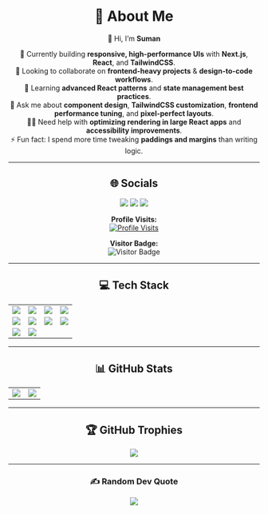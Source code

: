 <div align="center">

# 💫 About Me
👋 Hi, I’m **Suman**  

🔭 Currently building **responsive, high-performance UIs** with **Next.js**, **React**, and **TailwindCSS**.  
🤝 Looking to collaborate on **frontend-heavy projects** & **design-to-code workflows**.  
🌱 Learning **advanced React patterns** and **state management best practices**.  
💬 Ask me about **component design**, **TailwindCSS customization**, **frontend performance tuning**, and **pixel-perfect layouts**.  
🙋‍♂️ Need help with **optimizing rendering in large React apps** and **accessibility improvements**.  
⚡ Fun fact: I spend more time tweaking **paddings and margins** than writing logic.

---

## 🌐 Socials
<p>
<a href="https://www.facebook.com/arunbasnet57/"><img src="https://img.shields.io/badge/Facebook-%231877F2.svg?logo=Facebook&logoColor=white" /></a>
<a href="https://www.linkedin.com/in/sumanbasnet44/"><img src="https://img.shields.io/badge/LinkedIn-%230077B5.svg?logo=linkedin&logoColor=white" /></a>
<a href="mailto:arunbasnet54@gmail.com"><img src="https://img.shields.io/badge/Email-D14836?logo=gmail&logoColor=white" /></a>
</p>
<p align="center">
  <b>Profile Visits:</b><br>
  <a href="https://github.com/Basnetsuman4?tab=followers" target="_blank">
    <img src="https://img.shields.io/badge/?page_id=Basnetsuman4.Basnetsuman4" alt="Profile Visits">
  </a>
</p>

<p align="center">
  <b>Visitor Badge:</b><br>
  <img src="https://visitor-badge.laobi.icu/badge?page_id=Basnetsuman4.Basnetsuman4" alt="Visitor Badge" />
</p>

---

## 💻 Tech Stack
<table>
<tr>
<td><img src="https://img.shields.io/badge/html5-%23E34F26.svg?style=for-the-badge&logo=html5&logoColor=white"></td>
<td><img src="https://img.shields.io/badge/javascript-%23323330.svg?style=for-the-badge&logo=javascript&logoColor=%23F7DF1E"></td>
<td><img src="https://img.shields.io/badge/typescript-%23007ACC.svg?style=for-the-badge&logo=typescript&logoColor=white"></td>
<td><img src="https://img.shields.io/badge/css3-%231572B6.svg?style=for-the-badge&logo=css3&logoColor=white"></td>
</tr>
<tr>
<td><img src="https://img.shields.io/badge/sass-hotpink.svg?style=for-the-badge&logo=SASS&logoColor=white"></td>
<td><img src="https://img.shields.io/badge/socket.io-black.svg?style=for-the-badge&logo=socket.io&logoColor=white"></td>
<td><img src="https://img.shields.io/badge/redux-%23593d88.svg?style=for-the-badge&logo=redux&logoColor=white"></td>
<td><img src="https://img.shields.io/badge/yarn-%232C8EBB.svg?style=for-the-badge&logo=yarn&logoColor=white"></td>
</tr>
<tr>
<td><img src="https://img.shields.io/badge/git-%23F05033.svg?style=for-the-badge&logo=git&logoColor=white"></td>
<td><img src="https://img.shields.io/badge/github-%23121011.svg?style=for-the-badge&logo=github&logoColor=white"></td>
<td colspan="2"></td>
</tr>
</table>

---

## 📊 GitHub Stats
<table>
<tr>
<td><img src="https://github-readme-stats.vercel.app/api?username=Basnetsuman4&theme=tokyonight&hide_border=false&include_all_commits=true&count_private=true" /></td>
<td><img src="https://nirzak-streak-stats.vercel.app/?user=Basnetsuman4&theme=tokyonight&hide_border=false" /></td>
</tr>
</table>

---

## 🏆 GitHub Trophies
<img src="https://github-profile-trophy.vercel.app/?username=Basnetsuman4&theme=tokyonight&no-frame=false&no-bg=true&margin-w=4" />

---

### ✍️ Random Dev Quote
<img src="https://quotes-github-readme.vercel.app/api?type=horizontal&theme=tokyonight" />

</div>
